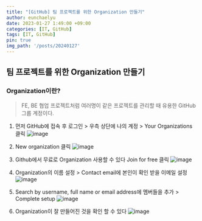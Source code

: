 ```yaml
---
title: "[GitHub] 팀 프로젝트를 위한 Organization 만들기"
author: eunchaelyu 
date: 2023-01-27 1:49:00 +09:00
categories: [IT, GitHub]
tags: [IT, GitHub]
pin: true
img_path: '/posts/20240127'
---
```



## 팀 프로젝트를 위한 Organization 만들기 

### Organization이란?
> FE, BE 협업 프로젝트처럼 여러명이 같은 프로젝트를 관리할 때 유용한 GitHub 그룹 계정이다.   

  1. 먼저 GitHub에 접속 후 로그인 > 우측 상단에 나의 계정 > Your Organizations 클릭
![image](https://github.com/eunchaelyu/eunchaelyu.github.io/assets/119996957/dd7647e5-6c7d-4f65-aee0-a083ea4a0cdc)    

  2. New organization 클릭
![image](https://github.com/eunchaelyu/eunchaelyu.github.io/assets/119996957/54ee1978-2843-4ef4-a09e-13b5d4775812)

  3. Github에서 무료로 Organization 사용할 수 있다 Join for free 클릭
![image](https://github.com/eunchaelyu/eunchaelyu.github.io/assets/119996957/23125e48-378c-4090-8f48-97956f1f65db)

  4. Organization의 이름 설정 > Contact email에 본인이 확인 받을 이메일 설정  
![image](https://github.com/eunchaelyu/eunchaelyu.github.io/assets/119996957/2199685b-67e4-4338-8acd-3d2e30124565)

  5. Search by username, full name or email address에 멤버들을 추가 > Complete setup
![image](https://github.com/eunchaelyu/eunchaelyu.github.io/assets/119996957/7c86665a-57b0-42e8-851f-8ecfcd2d5520)

  6. Organization이 잘 만들어진 것을 확인 할 수 있다
![image](https://github.com/eunchaelyu/eunchaelyu.github.io/assets/119996957/86a9f2e8-4d04-4cbf-8959-5b22d5aa4d5a)
